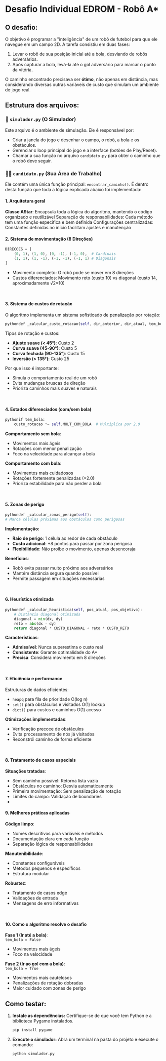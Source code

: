 # Desafio Individual EDROM - Robô A*


## O desafio:

O objetivo é programar a "inteligência" de um robô de futebol para que ele navegue em um campo 2D. 
A tarefa consistiu em duas fases:
1.  Levar o robô de sua posição inicial até a bola, desviando de robôs adversários.
2.  Após capturar a bola, levá-la até o gol adversário para marcar o ponto da vitória.

O caminho encontrado precisava ser **ótimo**, não apenas em distância, mas considerando diversas outras variáveis de custo que simulam um ambiente de jogo real.

## Estrutura dos arquivos:

### 📄 `simulador.py` (O Simulador)

Este arquivo é o ambiente de simulação. Ele é responsável por:
-   Criar a janela do jogo e desenhar o campo, o robô, a bola e os obstáculos.
-   Gerenciar o loop principal do jogo e a interface (botões de Play/Reset).
-   Chamar a sua função no arquivo `candidato.py` para obter o caminho que o robô deve seguir.

### 👨‍💻 `candidato.py` (Sua Área de Trabalho)

Ele contém uma única função principal: `encontrar_caminho()`. É dentro desta função que toda a lógica explicada abaixo foi implementada:

#### 1. Arquitetura geral

**Classe AStar**: Encapsula toda a lógica do algoritmo, mantendo o código organizado e reutilizável
Separação de responsabilidades: Cada método tem uma função específica e bem definida
Configurações centralizadas: Constantes definidas no início facilitam ajustes e manutenção
<br>

#### 2. Sistema de movimentação (8 Direções)
```python
DIRECOES = [
    (0, 1), (1, 0), (0, -1), (-1, 0),  # Cardinais
    (1, 1), (1, -1), (-1, -1), (-1, 1) # Diagonais
]
```

-   Movimento completo: O robô pode se mover em 8 direções
-   Custos diferenciados: Movimento reto (custo 10) vs diagonal (custo 14, aproximadamente √2×10)
<br>

#### 3. Sistema de custos de rotação
O algoritmo implementa um sistema sofisticado de penalização por rotação:

```python
pythondef _calcular_custo_rotacao(self, dir_anterior, dir_atual, tem_bola):
```

Tipos de rotação e custos:<br>
-   **Ajuste suave (< 45°)**: Custo 2
-   **Curva suave (45-90°)**: Custo 5
-   **Curva fechada (90-135°)**: Custo 15
-   **Inversão (> 135°)**: Custo 25

Por que isso é importante:<br>
-   Simula o comportamento real de um robô
-   Evita mudanças bruscas de direção
-   Prioriza caminhos mais suaves e naturais
<br>

#### 4. Estados diferenciados (com/sem bola)
```python
pythonif tem_bola:
    custo_rotacao *= self.MULT_COM_BOLA  # Multiplica por 2.0
```
   
**Comportamento sem bola**:<br>
-   Movimentos mais ágeis
-   Rotações com menor penalização
-   Foco na velocidade para alcançar a bola

**Comportamento com bola**:<br>
-   Movimentos mais cuidadosos
-   Rotações fortemente penalizadas (×2.0)
-   Prioriza estabilidade para não perder a bola
<br>

#### 5. Zonas de perigo
```python
pythondef _calcular_zonas_perigo(self):
# Marca células próximas aos obstáculos como perigosas
```
    
**Implementação:**
-   **Raio de perigo**: 1 célula ao redor de cada obstáculo
-   **Custo adicional**: +8 pontos para passar por zona perigosa
-   **Flexibilidade**: Não proíbe o movimento, apenas desencoraja

**Benefícios**:
-   Robô evita passar muito próximo aos adversários
-   Mantém distância segura quando possível
-   Permite passagem em situações necessárias
<br>

#### 6. Heurística otimizada
```python
pythondef _calcular_heuristica(self, pos_atual, pos_objetivo):
    # Distância diagonal otimizada
    diagonal = min(dx, dy)
    reto = abs(dx - dy)
    return diagonal * CUSTO_DIAGONAL + reto * CUSTO_RETO
```

**Características**:<br>
-   **Admissível**: Nunca superestima o custo real
-   **Consistente**: Garante optimalidade do A*
-   **Precisa**: Considera movimento em 8 direções
<br>

#### 7. Eficiência e performance
Estruturas de dados eficientes:
-   ```heapq``` para fila de prioridade O(log n)
-   ```set()``` para obstáculos e visitados O(1) lookup
-   ```dict()``` para custos e caminhos O(1) acesso

**Otimizações implementadas**:
-   Verificação precoce de obstáculos
-   Evita processamento de nós já visitados
-   Reconstrói caminho de forma eficiente
<br>

#### 8. Tratamento de casos especiais
**Situações tratadas**:<br>
-   Sem caminho possível: Retorna lista vazia
-   Obstáculos no caminho: Desvia automaticamente
-   Primeira movimentação: Sem penalização de rotação
-   Limites do campo: Validação de boundaries
-   <br>

#### 9. Melhores práticas aplicadas
**Código limpo**:
-   Nomes descritivos para variáveis e métodos
-   Documentação clara em cada função
-   Separação lógica de responsabilidades

**Manutenibilidade**:
-   Constantes configuráveis
-   Métodos pequenos e específicos
-   Estrutura modular

**Robustez**:
-   Tratamento de casos edge
-   Validações de entrada
-   Mensagens de erro informativas
  <br>

#### 10. Como o algoritmo resolve o desafio

**Fase 1 (Ir até a bola)**:<br>
```tem_bola = False```
-   Movimentos mais ágeis
-   Foco na velocidade


**Fase 2 (Ir ao gol com a bola)**:<br>
```tem_bola = True```
-   Movimentos mais cautelosos
-   Penalizações de rotação dobradas
-   Maior cuidado com zonas de perigo


## Como testar:

1.  **Instale as dependências:** Certifique-se de que você tem Python e a biblioteca Pygame instalados.
    ```bash
    pip install pygame
    ```
2.  **Execute o simulador:** Abra um terminal na pasta do projeto e execute o comando:
    ```bash
    python simulador.py
    ```

